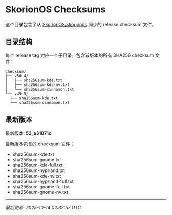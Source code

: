 # SkorionOS Checksums

这个目录包含了从 [SkorionOS/skorionos](https://github.com/SkorionOS/skorionos) 同步的 release checksum 文件。

## 目录结构

每个 release tag 对应一个子目录，包含该版本的所有 SHA256 checksum 文件：

```
checksum/
├── v50-4/
│   ├── sha256sum-kde.txt
│   ├── sha256sum-kde-nv.txt
│   └── sha256sum-cinnamon.txt
└── v49-5/
  ├── sha256sum-kde.txt
  └── sha256sum-cinnamon.txt
```

## 最新版本

最新版本: **53_a31071c**

最新版本包含的 checksum 文件：
- sha256sum-kde.txt
- sha256sum-gnome.txt
- sha256sum-kde-full.txt
- sha256sum-hyprland.txt
- sha256sum-kde-nv.txt
- sha256sum-hyprland-full.txt
- sha256sum-gnome-full.txt
- sha256sum-gnome-nv.txt

---
*最后更新: 2025-10-14 02:32:57 UTC*
